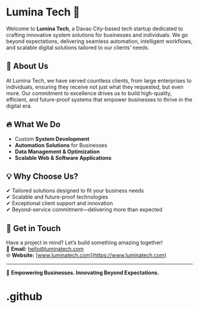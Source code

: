 # Lumina Tech 🚀

Welcome to **Lumina Tech**, a Davao City-based tech startup dedicated to crafting innovative system solutions for businesses and individuals. We go beyond expectations, delivering seamless automation, intelligent workflows, and scalable digital solutions tailored to our clients' needs.

## 🌟 About Us
At Lumina Tech, we have served countless clients, from large enterprises to individuals, ensuring they receive not just what they requested, but even more. Our commitment to excellence drives us to build high-quality, efficient, and future-proof systems that empower businesses to thrive in the digital era.

## 🔥 What We Do
- Custom **System Development**
- **Automation Solutions** for Businesses
- **Data Management & Optimization**
- **Scalable Web & Software Applications**

## 💡 Why Choose Us?
✔ Tailored solutions designed to fit your business needs  
✔ Scalable and future-proof technologies  
✔ Exceptional client support and innovation  
✔ Beyond-service commitment—delivering more than expected  

## 📩 Get in Touch
Have a project in mind? Let’s build something amazing together!  
📧 **Email:** hello@luminatech.com  
🌐 **Website:** [www.luminatech.com](https://www.luminatech.com)  

---
🚀 **Empowering Businesses. Innovating Beyond Expectations.**
# .github
